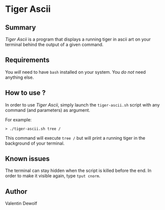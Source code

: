 # Tiger Ascii

## Summary

*Tiger Ascii* is a program that displays a running tiger in ascii art on your terminal behind the output of a given command.

## Requirements

You *will* need to have `bash` installed on your system. You *do not* need anything else.

## How to use ?

In order to use *Tiger Ascii*, simply launch the `tiger-ascii.sh` script with any command (and parameters) as argument.

For example:

```
> ./tiger-ascii.sh tree /
```

This command will execute `tree /` but will print a running tiger in the background of your terminal.

## Known issues

The terminal can stay hidden when the script is killed before the end. In order to make it visible again, type `tput cnorm`.


## Author

Valentin Dewolf
